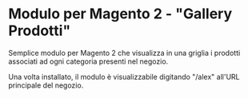 # Modulo per Magento 2 - "Gallery Prodotti"

Semplice modulo per Magento 2 che visualizza in una griglia i prodotti associati ad ogni categoria presenti nel negozio.

Una volta installato, il modulo è visualizzabile digitando "/alex" all'URL principale del negozio.
